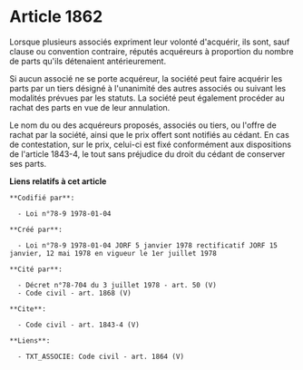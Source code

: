 # Article 1862

Lorsque plusieurs associés expriment leur volonté d'acquérir, ils sont, sauf clause ou convention contraire, réputés
acquéreurs à proportion du nombre de parts qu'ils détenaient antérieurement.

Si aucun associé ne se porte acquéreur, la société peut faire acquérir les parts par un tiers désigné à l'unanimité des
autres associés ou suivant les modalités prévues par les statuts. La société peut également procéder au rachat des parts en
vue de leur annulation.

Le nom du ou des acquéreurs proposés, associés ou tiers, ou l'offre de rachat par la société, ainsi que le prix offert sont
notifiés au cédant. En cas de contestation, sur le prix, celui-ci est fixé conformément aux dispositions de l'article 1843-4,
le tout sans préjudice du droit du cédant de conserver ses parts.

**Liens relatifs à cet article**

	**Codifié par**:

	  - Loi n°78-9 1978-01-04

	**Créé par**:

	  - Loi n°78-9 1978-01-04 JORF 5 janvier 1978 rectificatif JORF 15 janvier, 12 mai 1978 en vigueur le 1er juillet 1978

	**Cité par**:

	  - Décret n°78-704 du 3 juillet 1978 - art. 50 (V)
	  - Code civil - art. 1868 (V)

	**Cite**:

	  - Code civil - art. 1843-4 (V)

	**Liens**:

	  - TXT_ASSOCIE: Code civil - art. 1864 (V)
